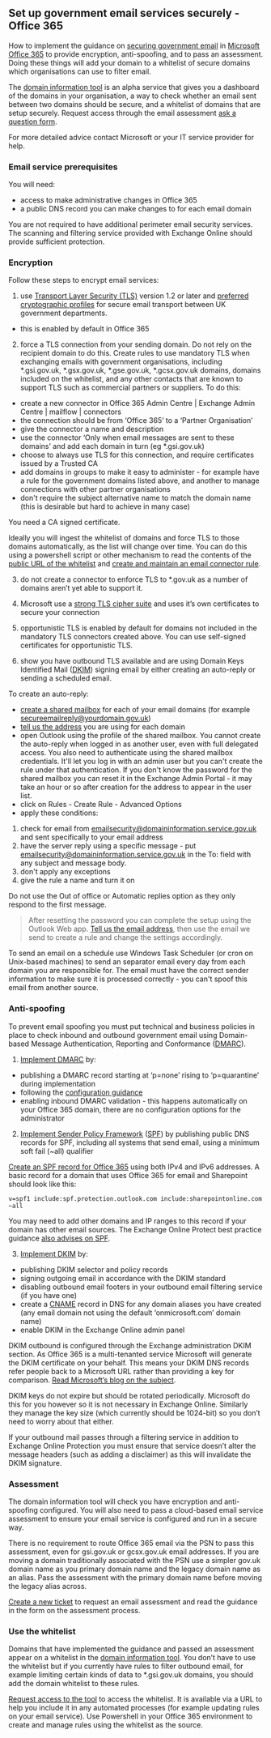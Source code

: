 ## Set up government email services securely - Office 365
How to implement the guidance on [securing government email](https://www.gov.uk/guidance/securing-government-email) in [Microsoft Office 365](https://products.office.com/en-gb/government/office-365-web-services-for-government) to provide encryption, anti-spoofing, and to pass an assessment. Doing these things will add your domain to a whitelist of secure domains which organisations can use to filter email.

The [domain information tool](http://domaininformation.service.gov.uk/) is an alpha service that gives you a dashboard of the domains in your organisation, a way to check whether an email sent between two domains should be secure, and a whitelist of domains that are setup securely. Request access through the email assessment [ask a question form](https://emailassurance.zendesk.com/hc/en-us/requests/new?ticket_form_id=130185).

For more detailed advice contact Microsoft or your IT service provider for help.
### Email service prerequisites
You will need:
* access to make administrative changes in Office 365
* a public DNS record you can make changes to for each email domain

You are not required to have additional perimeter email security services. The scanning and filtering service provided with Exchange Online should provide sufficient protection.
### Encryption
Follow these steps to encrypt email services:

1. use [Transport Layer Security (TLS)](https://www.gov.uk/government/publications/email-security-standards/transport-layer-security-tls) version 1.2 or later and [preferred cryptographic profiles](https://www.ncsc.gov.uk/guidance/tls-external-facing-services) for secure email transport between UK government departments.
 * this is enabled by default in Office 365

2. force a TLS connection from your sending domain.
 Do not rely on the recipient domain to do this. Create rules to use mandatory TLS when exchanging emails with government organisations, including *.gsi.gov.uk, *.gsx.gov.uk, *.gse.gov.uk, *.gcsx.gov.uk domains, domains included on the whitelist, and any other contacts that are known to support TLS such as commercial partners or suppliers.  To do this:
 * create a new connector in Office 365 Admin Centre | Exchange Admin Centre | mailflow | connectors
 * the connection should be from ‘Office 365’ to a ‘Partner Organisation’
 * give the connector a name and description
 * use the connector ‘Only when email messages are sent to these domains’ and add each domain in turn (eg *.gsi.gov.uk)
 * choose to always use TLS for this connection, and require certificates issued by a Trusted CA
 * add domains in groups to make it easy to administer - for example have a rule for the government domains listed above, and another to manage connections with other partner organisations
 * don't require the subject alternative name to match the domain name (this is desirable but hard to achieve in many case)
 
You need a CA signed certificate.

Ideally you will ingest the whitelist of domains and force TLS to those domains automatically, as the list will change over time.  You can do this using a powershell script or other mechanism to read the contents of the [public URL of the whitelist](https://domaininformation.service.gov.uk/white-list/export?separator=comma) and [create and maintain an email connector rule](https://technet.microsoft.com/en-gb/library/jj200761%28v=exchg.160%29.aspx?f=255&MSPPError=-2147217396).

3. do not create a connector to enforce TLS to *.gov.uk as a number of domains aren’t yet able to support it.

4. Microsoft use a [strong TLS cipher suite](https://technet.microsoft.com/en-gb/library/dn569286.aspx?f=255&MSPPError=-2147217396) and uses it’s own certificates to secure your connection

5. opportunistic TLS is enabled by default for domains not included in the mandatory TLS connectors created above. You can use self-signed certificates for opportunistic TLS.

6. show you have outbound TLS available and are using Domain Keys Identified Mail ([DKIM](https://www.gov.uk/government/publications/email-security-standards/domainkeys-identified-mail-dkim)) signing email by either creating an auto-reply or sending a scheduled email.

To create an auto-reply:

 * [create a shared mailbox](https://technet.microsoft.com/en-gb/library/jj150570(v=exchg.160).aspx) for each of your email domains (for example secureemailreply@yourdomain.gov.uk)
 * [tell us the address](https://emailassurance.zendesk.com/hc/en-us/requests/new?ticket_form_id=130185) you are using for each domain
 * open Outlook using the profile of the shared mailbox. You cannot create the auto-reply when logged in as another user, even with full delegated access. You also need to authenticate using the shared mailbox credentials.  It'll let you log in with an admin user but you can't create the rule under that authentication. If you don't know the password for the shared mailbox you can reset it in the Exchange Admin Portal - it may take an hour or so after creation for the address to appear in the user list.
 * click on Rules - Create Rule - Advanced Options
 * apply these conditions:
 1. check for email from emailsecurity@domaininformation.service.gov.uk and sent specifically to your email address
 2. have the server reply using a specific message - put emailsecurity@domaininformation.service.gov.uk in the To: field with any subject and message body.
 3. don't apply any exceptions
 4. give the rule a name and turn it on


Do not use the Out of office or Automatic replies option as they only respond to the first message.

>After resetting the password you can complete the setup using the Outlook Web app. [Tell us the email address](https://emailassurance.zendesk.com/hc/en-us/requests/new?ticket_form_id=130185), then use the email we send to create a rule and change the settings accordingly.

To send an email on a schedule use Windows Task Scheduler (or cron on Unix-based machines) to send an separator email every day from each domain you are responsible for. The email must have the correct sender information to make sure it is processed correctly - you can't spoof this email from another source.

### Anti-spoofing
To prevent email spoofing you must put technical and business policies in place to check inbound and outbound government email using Domain-based Message Authentication, Reporting and Conformance ([DMARC](https://www.gov.uk/government/publications/email-security-standards/domain-based-message-authentication-reporting-and-conformance-dmarc)).

1. [Implement DMARC](https://www.gov.uk/guidance/set-up-government-email-services-securely#create-and-iterate-dmarc-records) by:

 * publishing a DMARC record starting at ‘p=none’ rising to ‘p=quarantine’ during implementation
 * following the [configuration guidance](https://www.gov.uk/guidance/set-up-government-email-services-securely#create-and-iterate-dmarc-records)
 * enabling inbound DMARC validation - this happens automatically on your Office 365 domain, there are no configuration options for the administrator

2. [Implement Sender Policy Framework](https://www.gov.uk/guidance/set-up-government-email-services-securely#create-and-iterate-spf-records) ([SPF](https://www.gov.uk/government/publications/email-security-standards/sender-policy-framework-spf)) by publishing public DNS records for SPF, including all systems that send email, using a minimum soft fail (~all) qualifier

 [Create an SPF record for Office 365](https://support.office.com/en-gb/article/External-Domain-Name-System-records-for-Office-365-c0531a6f-9e25-4f2d-ad0e-a70bfef09ac0?ui=en-US&rs=en-US&ad=US&fromAR=1) using both IPv4 and IPv6 addresses.  A basic record for a domain that uses Office 365 for email and Sharepoint should look like this:
 <pre><code>v=spf1 include:spf.protection.outlook.com include:sharepointonline.com ~all</code></pre>
 You may need to add other domains and IP ranges to this record if your domain has other email sources. The Exchange Online Protect best practice guidance [also advises on SPF](https://technet.microsoft.com/en-gb/library/jj723164(v=exchg.150).aspx).

3. [Implement DKIM](https://www.gov.uk/guidance/set-up-government-email-services-securely#create-and-manage-dkim) by:

 * publishing DKIM selector and policy records 
 * signing outgoing email in accordance with the DKIM standard
 * disabling outbound email footers in your outbound email filtering service (if you have one)
 * create a [CNAME](https://en.wikipedia.org/wiki/CNAME_record) record in DNS for any domain aliases you have created (any email domain not using the default ‘onmicrosoft.com’ domain name)
 * enable DKIM in the Exchange Online admin panel

DKIM outbound is configured through the Exchange administration DKIM section.  As Office 365 is a multi-tenanted service Microsoft will generate the DKIM certificate on your behalf. This means your DKIM DNS records refer people back to a Microsoft URL rather than providing a key for comparison.  [Read Microsoft’s blog on the subject](http://blogs.msdn.com/b/tzink/archive/2015/10/08/manually-hooking-up-dkim-signing-in-office-365.aspx).

DKIM keys do not expire but should be rotated periodically.  Microsoft do this for you however so it is not necessary in Exchange Online. Similarly they manage the key size (which currently should be 1024-bit) so you don’t need to worry about that either.

If your outbound mail passes through a filtering service in addition to Exchange Online Protection you must ensure that service doesn’t alter the message headers (such as adding a disclaimer) as this will invalidate the DKIM signature. 

### Assessment
The domain information tool will check you have encryption and anti-spoofing configured.  You will also need to pass a cloud-based email service assessment to ensure your email service is configured and run in a secure way.

There is no requirement to route Office 365 email via the PSN to pass this assessment, even for gsi.gov.uk or gcsx.gov.uk email addresses. If you are moving a domain traditionally associated with the PSN use a simpler gov.uk domain name as you primary domain name and the legacy domain name as an alias. Pass the assessment with the primary domain name before moving the legacy alias across.

[Create a new ticket](https://emailassurance.zendesk.com/hc/en-us/requests/new?ticket_form_id=134149) to request an email assessment and read the guidance in the form on the assessment process.

### Use the whitelist
Domains that have implemented the guidance and passed an assessment appear on a whitelist in the [domain information tool](http://domaininformation.service.gov.uk/).  You don’t have to use the whitelist but if you currently have rules to filter outbound email, for example limiting certain kinds of data to *.gsi.gov.uk domains, you should add the domain whitelist to these rules.

[Request access to the tool](https://emailassurance.zendesk.com/hc/en-us/requests/new?ticket_form_id=130185) to access the whitelist.  It is available via a URL to help you include it in any automated processes (for example updating rules on your email service).  Use Powershell in your Office 365 environment to create and manage rules using the whitelist as the source.
